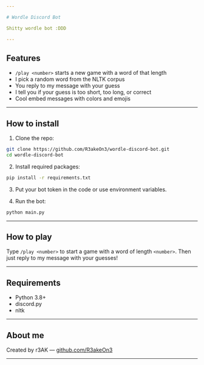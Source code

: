 ```yaml
---

# Wordle Discord Bot

Shitty wordle bot :DDD

---
```


## Features

* `/play <number>` starts a new game with a word of that length
* I pick a random word from the NLTK corpus
* You reply to my message with your guess
* I tell you if your guess is too short, too long, or correct
* Cool embed messages with colors and emojis

---

## How to install

1. Clone the repo:

```bash
git clone https://github.com/R3akeOn3/wordle-discord-bot.git
cd wordle-discord-bot
```

2. Install required packages:

```bash
pip install -r requirements.txt
```

3. Put your bot token in the code or use environment variables.

4. Run the bot:

```bash
python main.py
```

---

## How to play

Type `/play <number>` to start a game with a word of length `<number>`. Then just reply to my message with your guesses!

---

## Requirements

* Python 3.8+
* discord.py
* nltk

---

## About me

Created by r3AK — [github.com/R3akeOn3](https://github.com/R3akeOn3)

---
